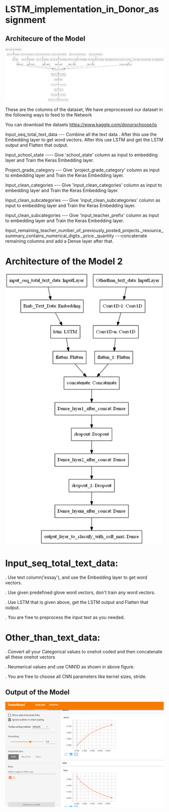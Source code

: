 # LSTM_implementation_in_Donor_assignment

## Architecure of the Model

![Screenshot](LSTM_Image_2.jpeg)


These are the columns of the dataset, We have preprocessed our dataset in the following ways to feed to the Network

You can download the dataets https://www.kaggle.com/donorschoose/io 

 Input_seq_total_text_data ---  Combine all the text data . After this use the Embedding layer to get word vectors. After this use LSTM and get the LSTM output and Flatten that output.

 Input_school_state ---- Give 'school_state' column as input to embedding layer and Train the Keras Embedding layer.

Project_grade_category --- Give 'project_grade_category' column as input to embedding layer and Train the Keras Embedding layer.

Input_clean_categories --- Give 'input_clean_categories' column as input to embedding layer and Train the Keras Embedding layer.

Input_clean_subcategories --- Give 'input_clean_subcategories' column as input to embedding layer and Train the Keras Embedding layer.

Input_clean_subcategories --- Give 'input_teacher_prefix' column as input to embedding layer and Train the Keras Embedding layer.

Input_remaining_teacher_number_of_previously_posted_projects._resource_summary_contains_numerical_digits._price._quantity ---concatenate remaining columns and add a Dense layer after that.


# Architecture of the Model 2

![Screenshot](LSTM_Image_1.jpeg)


# Input_seq_total_text_data:
  . Use text column('essay'), and use the Embedding layer to get word vectors. 
  
  
  

  . Use given predefined glove word vectors, don't train any word vectors. 

  . Use LSTM that is given above, get the LSTM output and Flatten that output. 

  . You are free to preprocess the input text as you needed. 

# Other_than_text_data:
  . Convert all your Categorical values to onehot coded and then concatenate all these onehot vectors 

  . Neumerical values and use CNN1D as shown in above figure. 

  . You are free to choose all CNN parameters like kernel sizes, stride.



## Output of the Model

![Screenshot](tensorboard.png)

